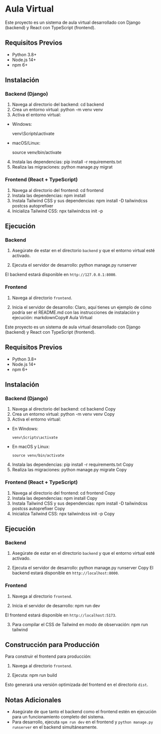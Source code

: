 # Aula Virtual

Este proyecto es un sistema de aula virtual desarrollado con Django (backend) y React con TypeScript (frontend).

## Requisitos Previos

- Python 3.8+
- Node.js 14+
- npm 6+

## Instalación

### Backend (Django)

1. Navega al directorio del backend:
cd backend
2. Crea un entorno virtual:
python -m venv venv
3. Activa el entorno virtual:
- Windows:
  
  venv\Scripts\activate
  
- macOS/Linux:
  
  source venv/bin/activate
  
4. Instala las dependencias:
pip install -r requirements.txt
5. Realiza las migraciones:
python manage.py migrat

### Frontend (React + TypeScript)

1. Navega al directorio del frontend:
   cd frontend
2. Instala las dependencias:
npm install
3. Instala Tailwind CSS y sus dependencias:
npm install -D tailwindcss postcss autoprefixer
4. Inicializa Tailwind CSS:
npx tailwindcss init -p

## Ejecución

### Backend

1. Asegúrate de estar en el directorio `backend` y que el entorno virtual esté activado.

2. Ejecuta el servidor de desarrollo:
python manage.py runserver

El backend estará disponible en `http://127.0.0.1:8000`.

### Frontend

1. Navega al directorio `frontend`.

2. Inicia el servidor de desarrollo:
   Claro, aquí tienes un ejemplo de cómo podría ser el README.md con las instrucciones de instalación y ejecución:
markdownCopy# Aula Virtual

Este proyecto es un sistema de aula virtual desarrollado con Django (backend) y React con TypeScript (frontend).

## Requisitos Previos

- Python 3.8+
- Node.js 14+
- npm 6+

## Instalación

### Backend (Django)

1. Navega al directorio del backend:
cd backend
Copy
2. Crea un entorno virtual:
python -m venv venv
Copy
3. Activa el entorno virtual:
- En Windows:
  ```
  venv\Scripts\activate
  ```
- En macOS y Linux:
  ```
  source venv/bin/activate
  ```

4. Instala las dependencias:
pip install -r requirements.txt
Copy
5. Realiza las migraciones:
python manage.py migrate
Copy
### Frontend (React + TypeScript)

1. Navega al directorio del frontend:
cd frontend
Copy
2. Instala las dependencias:
npm install
Copy
3. Instala Tailwind CSS y sus dependencias:
npm install -D tailwindcss postcss autoprefixer
Copy
4. Inicializa Tailwind CSS:
npx tailwindcss init -p
Copy
## Ejecución

### Backend

1. Asegúrate de estar en el directorio `backend` y que el entorno virtual esté activado.

2. Ejecuta el servidor de desarrollo:
python manage.py runserver
Copy
El backend estará disponible en `http://localhost:8000`.

### Frontend

1. Navega al directorio `frontend`.

2. Inicia el servidor de desarrollo:
npm run dev

El frontend estará disponible en `http://localhost:5173`.

3. Para compilar el CSS de Tailwind en modo de observación:
npm run tailwind

## Construcción para Producción

Para construir el frontend para producción:

1. Navega al directorio `frontend`.

2. Ejecuta:
npm run build

Esto generará una versión optimizada del frontend en el directorio `dist`.

## Notas Adicionales

- Asegúrate de que tanto el backend como el frontend estén en ejecución para un funcionamiento completo del sistema.
- Para desarrollo, ejecuta `npm run dev` en el frontend y `python manage.py runserver` en el backend simultáneamente.